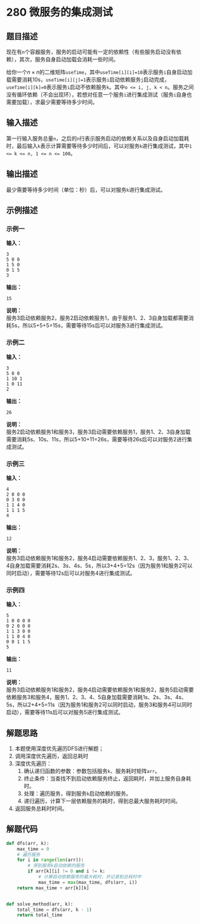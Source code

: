 # 280 微服务的集成测试

## 题目描述

现在有`n`个容器服务，服务的启动可能有一定的依赖性（有些服务启动没有依赖），其次，服务自身启动加载会消耗一些时间。

给你一个$n \times n$的二维矩阵`useTime`，其中`useTime[i][i]=10`表示服务`i`自身启动加载需要消耗10s，`useTime[i][j]=1`表示服务`i`启动依赖服务`j`启动完成，`useTime[i][k]=0`表示服务`i`启动不依赖服务`k`。其中`o <= i, j, k < n`。服务之间没有循环依赖（不会出现环），若想对任意一个服务`i`进行集成测试（服务`i`自身也需要加载），求最少需要等待多少时间。

## 输入描述

第一行输入服务总量`n`，之后的`n`行表示服务启动的依赖关系以及自身启动加载耗时，最后输入`k`表示计算需要等待多少时间后，可以对服务`k`进行集成测试，其中`1 <= k <= n, 1 <= n <= 100`。

## 输出描述

最少需要等待多少时间（单位：秒）后，可以对服务`k`进行集成测试。

## 示例描述

### 示例一

**输入：**
```
3
5 0 0
1 5 0
0 1 5
3
```

**输出：**
```
15
```

**说明：**  
服务3启动依赖服务2，服务2启动依赖服务1，由于服务1、2、3自身加载都需要消耗5s，所以5+5+5=15s，需要等待15s后可以对服务3进行集成测试。

### 示例二

**输入：**
```
3
5 0 0
1 10 1
1 0 11
2
```

**输出：**
```
26
```

**说明：**  
服务2启动依赖服务1和服务3，服务3启动需要依赖服务1，服务1、2、3自身加载需要消耗5s、10s、11s，所以5+10+11=26s，需要等待26s后可以对服务2进行集成测试。

### 示例三

**输入：**
```
4
2 0 0 0
0 3 0 0
1 1 4 0
1 1 1 5
4
```

**输出：**
```
12
```

**说明：**  
服务3启动依赖服务1和服务2，服务4启动需要依赖服务1、2、3，服务1、2、3、4自身加载需要消耗2s、3s、4s、5s，所以3+4+5=12s（因为服务1和服务2可以同时启动），需要等待12s后可以对服务4进行集成测试。

### 示例四

**输入：**
```
5
1 0 0 0 0
0 2 0 0 0
1 1 3 0 0
1 1 0 4 0
0 0 1 1 5
5
```

**输出：**
```
11
```

**说明：**  
服务3启动依赖服务1和服务2，服务4启动需要依赖服务1和服务2，服务5启动需要依赖服务3和服务4，服务1、2、3、4、5自身加载需要消耗1s、2s、3s、4s、5s，所以2+4+5=11s（因为服务1和服务2可以同时启动，服务3和服务4可以同时启动），需要等待11s后可以对服务5进行集成测试。

## 解题思路

1. 本题使用深度优先遍历DFS进行解题；
2. 调用深度优先遍历，返回总耗时
3. 深度优先遍历：
    1. 确认递归函数的参数：参数包括服务`k`、服务耗时矩阵`arr`。
    2. 终止条件：当查找不到启动依赖服务终止，返回耗时，并加上服务自身耗时。
    3. 处理：遍历服务，得到服务`k`启动依赖的服务。
    4. 递归遍历，计算下一层依赖服务的耗时，得到总最大服务耗时时间。
4. 返回服务总耗时时间。

## 解题代码

```python
def dfs(arr, k):
    max_time = 0
    # 遍历服务
    for i in range(len(arr)):
        # 得到服务k启动依赖的服务
        if arr[k][i] != 0 and i != k:
            # 计算启动依赖服务的最大耗时，并记录到总耗时中
            max_time = max(max_time, dfs(arr, i))
    return max_time + arr[k][k]


def solve_method(arr, k):
    total_time = dfs(arr, k - 1)
    return total_time
```